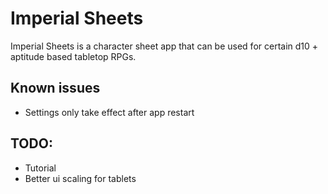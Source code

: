 # Imperial Sheets
Imperial Sheets is a character sheet app that can be used for certain d10 + aptitude based tabletop RPGs.
## Known issues
* Settings only take effect after app restart
## TODO:
* Tutorial
* Better ui scaling for tablets
